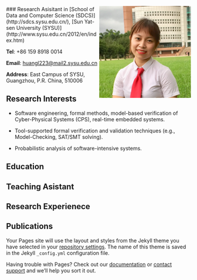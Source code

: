 <img style="float: right;" src="Figures/profile.jpg" width="250">
### Research Asisitant in [School of Data and Computer Science (SDCS)](http://sdcs.sysu.edu.cn/), [Sun Yat-sen University (SYSU)](http://www.sysu.edu.cn/2012/en/index.htm)

**Tel**: +86 159 8918 0014

**Email**: huangl223@mail2.sysu.edu.cn

**Address**: East Campus of SYSU, Guangzhou, P.R. China, 510006


## Research Interests

- Software engineering, formal methods, model-based verification of Cyber-Physical Systems (CPS),
real-time embedded systems.

- Tool-supported formal verification and validation techniques (e.g., Model-Checking, SAT/SMT solving).

- Probabilistic analysis of software-intensive systems.

## Education

## Teaching Asistant

## Research Experienece


## Publications

Your Pages site will use the layout and styles from the Jekyll theme you have selected in your [repository settings](https://github.com/huangl223/huangli/settings). The name of this theme is saved in the Jekyll `_config.yml` configuration file.


Having trouble with Pages? Check out our [documentation](https://help.github.com/categories/github-pages-basics/) or [contact support](https://github.com/contact) and we’ll help you sort it out.
